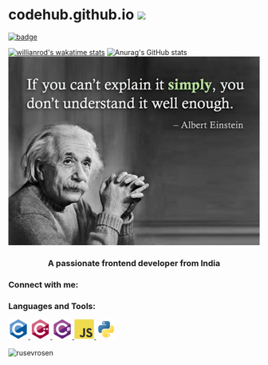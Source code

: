 # codehub.github.io ![](https://still-brushlands-82734.herokuapp.com/countercheck)
[![badge](https://glitch-image.vercel.app/api?text=Enter%20the%20Matrix)](https://glitch-image.vercel.app/api?text=Enter%20the%20Matrix)

[![willianrod's wakatime stats](https://github-readme-stats.vercel.app/api/wakatime?rusevrosen=willianrod&layout=compact)](https://github.com/rusevrosen/github-readme-stats)
![Anurag's GitHub stats](https://github-readme-stats.vercel.app/api?username=rusevrosen&show_icons=true&theme=radical)
![Quote](https://github.com/rusevrosen/codehub.github.io/blob/main/Quote_Albert_Einstein.jpg)
<h3 align="center">A passionate frontend developer from India</h3>

<h3 align="left">Connect with me:</h3>
<p align="left">
</p>

<h3 align="left">Languages and Tools:</h3>
<p align="left"> <a href="https://www.cprogramming.com/" target="_blank" rel="noreferrer"> <img src="https://raw.githubusercontent.com/devicons/devicon/master/icons/c/c-original.svg" alt="c" width="40" height="40"/> </a> <a href="https://www.w3schools.com/cpp/" target="_blank" rel="noreferrer"> <img src="https://raw.githubusercontent.com/devicons/devicon/master/icons/cplusplus/cplusplus-original.svg" alt="cplusplus" width="40" height="40"/> </a> <a href="https://www.w3schools.com/cs/" target="_blank" rel="noreferrer"> <img src="https://raw.githubusercontent.com/devicons/devicon/master/icons/csharp/csharp-original.svg" alt="csharp" width="40" height="40"/> </a> <a href="https://developer.mozilla.org/en-US/docs/Web/JavaScript" target="_blank" rel="noreferrer"> <img src="https://raw.githubusercontent.com/devicons/devicon/master/icons/javascript/javascript-original.svg" alt="javascript" width="40" height="40"/> </a> <a href="https://www.python.org" target="_blank" rel="noreferrer"> <img src="https://raw.githubusercontent.com/devicons/devicon/master/icons/python/python-original.svg" alt="python" width="40" height="40"/> </a> </p>

<p><img align="center" src="https://github-readme-stats.vercel.app/api/top-langs?username=rusevrosen&show_icons=true&locale=en&layout=compact" alt="rusevrosen" /></p>





